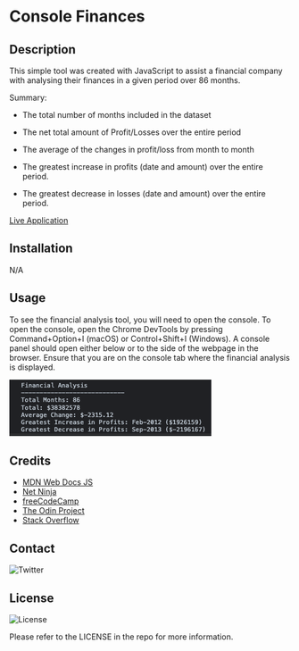 # Console Finances

## Description

This simple tool was created with JavaScript to assist a financial company with analysing their finances in a given period over 86 months.

Summary:

* The total number of months included in the dataset

* The net total amount of Profit/Losses over the entire period

* The average of the changes in profit/loss from month to month

* The greatest increase in profits (date and amount) over the entire period.

* The greatest decrease in losses (date and amount) over the entire period.

[Live Application](https://mdyeates.github.io/Console-Finances/)

## Installation

N/A

## Usage

To see the financial analysis tool, you will need to open the console. To open the console, open the Chrome DevTools by pressing Command+Option+I (macOS) or Control+Shift+I (Windows). A console panel should open either below or to the side of the webpage in the browser. Ensure that you are on the console tab where the financial analysis is displayed.

![Screenshot](/assets/images/console-updated-screenshot.png)

## Credits

* [MDN Web Docs JS](https://developer.mozilla.org/en-US/docs/Web/JavaScript)
* [Net Ninja](https://www.youtube.com/playlist?list=PL4cUxeGkcC9i9Ae2D9Ee1RvylH38dKuET)
* [freeCodeCamp](https://www.freecodecamp.org/)
* [The Odin Project](https://www.theodinproject.com/)
* [Stack Overflow](https://stackoverflow.com/questions/30399123/finding-difference-between-consecutive-numbers-in-an-array-in-javascript)


## Contact

![Twitter](https://img.shields.io/twitter/url?style=social&url=https%3A%2F%2Ftwitter.com%2Fmdyeates)

## License

![License](https://badgen.net/badge/license/MIT/blue)

Please refer to the LICENSE in the repo for more information.
